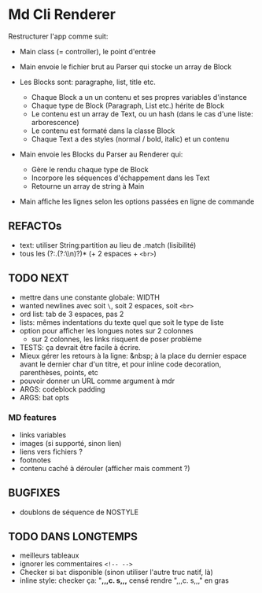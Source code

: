 # Md Cli Renderer

Restructurer l'app comme suit:

- Main class (= controller), le point d'entrée
- Main envoie le fichier brut au Parser qui stocke un array de Block 
- Les Blocks sont: paragraphe, list, title etc.

  - Chaque Block a un un contenu et ses propres variables d'instance
  - Chaque type de Block (Paragraph, List etc.) hérite de Block
  - Le contenu est un array de Text, ou un hash (dans le cas d'une liste: arborescence)
  - Le contenu est formaté dans la classe Block
  - Chaque Text a des styles (normal / bold, italic) et un contenu

- Main envoie les Blocks du Parser au Renderer qui:

  - Gère le rendu chaque type de Block
  - Incorpore les séquences d'échappement dans les Text
  - Retourne un array de string à Main

- Main affiche les lignes selon les options passées en ligne de commande

## REFACTOs

- text: utiliser String:partition au lieu de .match (lisibilité)
- tous les (?:.(?:\\\n)?)* (+ 2 espaces + `<br>`)

## TODO NEXT

- mettre dans une constante globale: WIDTH
- wanted newlines avec soit `\`, soit 2 espaces, soit `<br>`
- ord list: tab de 3 espaces, pas 2
- lists: mêmes indentations du texte quel que soit le type de liste
- option pour afficher les longues notes sur 2 colonnes
  - sur 2 colonnes, les links risquent de poser problème
- TESTS: ça devrait être facile à écrire.
- Mieux gérer les retours à la ligne: \&nbsp; à la place du dernier espace avant le dernier char d'un titre, et pour inline code decoration, parenthèses, points, etc
- pouvoir donner un URL comme argument à mdr
- ARGS: codeblock padding 
- ARGS: bat opts

### MD features

- links variables
- images (si supporté, sinon lien)
- liens vers fichiers ?
- footnotes
- contenu caché à dérouler (afficher mais comment ?)

## BUGFIXES

- doublons de séquence de NOSTYLE

## TODO DANS LONGTEMPS

- meilleurs tableaux
- ignorer les commentaires `<!-- -->`
- Checker si `bat` disponible (sinon utiliser l'autre truc natif, là)
- inline style: checker ça: "**,,,**c. s**,,,** censé rendre ",,,c. s,,," en gras
